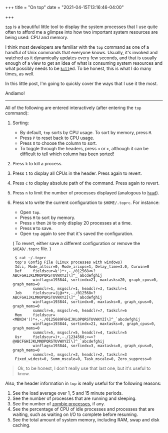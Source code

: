 +++
title = "On top"
date = "2021-04-15T13:16:46-04:00"

+++

[`top`] is a beautiful little tool to display the system processes that I use quite often to afford me a glimpse into how two important system resources are being used: CPU and memory.

I think most developers are familiar with the `top` command as one of a handful of Unix commands that everyone knows.  Usually, it's invoked and watched as it dynamically updates every few seconds, and that is usually enough of a view to get an idea of what is consuming system resources and what possibly needs to be [`kill`]ed.  To be honest, this is what I do many times, as well.

In this little post, I'm going to quickly cover the ways that I use it the most.

Andiamo!

---

All of the following are entered interactively (after entering the `top` command):

1. Sorting:
    + By default, `top` sorts by CPU usage.  To sort by memory, press `M`.
    + Press `P` to reset back to CPU usage.
    + Press `O` to choose the column to sort.
    + To toggle through the headers, press `<` or `>`, although it can be difficult to tell which column has been sorted!

1. Press `k` to kill a process.

1. Press `1` to display all CPUs in the header.  Press again to revert.

1. Press `c` to display absolute path of the command.  Press again to revert.

1. Press `n` to limit the number of processes displayed (analogous to [`head`]).

1. Press `W` to write the current configuration to `$HOME/.toprc`.  For instance:
    + Open `top`.
    + Press `M` to sort by memory.
    + Press `n` then `20` to only display 20 processes at a time.
    + Press `W` to save.
    + Open `top` again to see that it's saved the configuration.

    ( To revert, either save a different configuration or remove the `$HEAD/.toprc` file. )

        $ cat ~/.toprc
        top's Config File (Linux processes with windows)
        Id:i, Mode_altscr=0, Mode_irixps=1, Delay_time=3.0, Curwin=0
        Def     fieldscur=ķ')*+,-./012568<>?ABCFGHIJKLMNOPQRSTUVWXYZ[\]^_`abcdefghij
                winflags=193844, sortindx=21, maxtasks=20, graph_cpus=0, graph_mems=0
                summclr=1, msgsclr=1, headclr=3, taskclr=1
        Job     fieldscur=(Ļ@<*+,-./012568>?ABCFGHIJKLMNOPQRSTUVWXYZ[\]^_`abcdefghij
                winflags=193844, sortindx=0, maxtasks=0, graph_cpus=0, graph_mems=0
                summclr=6, msgsclr=6, headclr=7, taskclr=6
        Mem     fieldscur=<MBN34'()*+,-./0125689FGHIJKLOPQRSTUVWXYZ[\]^_`abcdefghij
                winflags=193844, sortindx=21, maxtasks=0, graph_cpus=0, graph_mems=0
                summclr=5, msgsclr=5, headclr=4, taskclr=5
        Usr     fieldscur=)+,-./1234568;<=>?@ABCFGHIJKLMNOPQRSTUVWXYZ[\]^_`abcdefghij
                winflags=193844, sortindx=3, maxtasks=0, graph_cpus=0, graph_mems=0
                summclr=3, msgsclr=3, headclr=2, taskclr=3
        Fixed_widest=0, Summ_mscale=0, Task_mscale=0, Zero_suppress=0

> Ok, to be honest, I don't really use that last one, but it's useful to know.

Also, the header information in `top` is really useful for the following reasons:

1. See the load average over 1, 5 and 15 minute periods.
1. See the number of processes that are running and sleeping.
1. See the number of [zombie processes], if any.
1. See the percentage of CPU of idle processes and processes that are waiting, such as waiting on I/O to complete before resuming.
1. See the total amount of system memory, including RAM, swap and disk caching.

[`top`]: https://www.man7.org/linux/man-pages/man1/top.1.html
[`kill`]: https://www.man7.org/linux/man-pages/man1/kill.1.html
[`head`]: https://www.man7.org/linux/man-pages/man1/head.1.html
[zombie processes]: /2021/03/17/on-creating-a-zombie-process/

